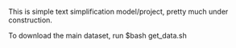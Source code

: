This is simple text simplification model/project, pretty much under construction.

To download the main dataset, run $bash get_data.sh 
